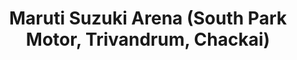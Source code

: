 ---
title: "Maruti Suzuki Arena (South Park Motor, Trivandrum, Chackai)"
url: /trivandrum/maruti-suzuki-arena-south-park-motor-trivandrum-chackai/
shop: Autohaus
---